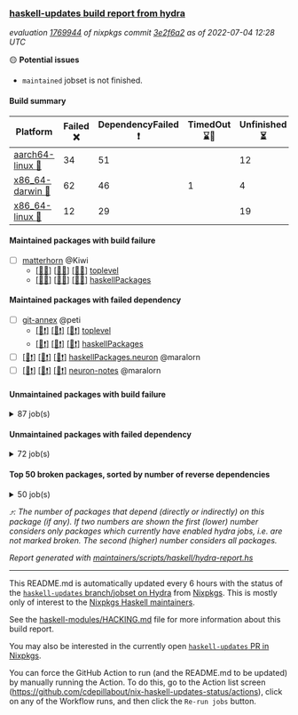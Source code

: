 ### [haskell-updates build report from hydra](https://hydra.nixos.org/jobset/nixpkgs/haskell-updates)
*evaluation [1769944](https://hydra.nixos.org/eval/1769944) of nixpkgs commit [3e2f6a2](https://github.com/NixOS/nixpkgs/commits/3e2f6a2e9c738012caabc77a7e8d060cfae0e67f) as of 2022-07-04 12:28 UTC*

:yellow_circle: **Potential issues**
  * `maintained` jobset is not finished.

#### Build summary

 | Platform | Failed :x: | DependencyFailed :heavy_exclamation_mark: | TimedOut :hourglass::no_entry_sign: | Unfinished :hourglass_flowing_sand: | Success :heavy_check_mark: | 
 | --- | --- | --- | --- | --- | --- | 
 | [aarch64-linux :iphone:](https://hydra.nixos.org/eval/1769944?filter=.aarch64-linux) | 34 | 51 |  | 12 | 6267 | 
 | [x86_64-darwin :apple:](https://hydra.nixos.org/eval/1769944?filter=.x86_64-darwin) | 62 | 46 | 1 | 4 | 6194 | 
 | [x86_64-linux :penguin:](https://hydra.nixos.org/eval/1769944?filter=.x86_64-linux) | 12 | 29 |  | 19 | 6340 | 
#### Maintained packages with build failure
- [ ] [matterhorn](https://hydra.nixos.org/eval/1769944?filter=matterhorn) @Kiwi
  - [[:iphone::x:]](https://hydra.nixos.org/build/182123738) [[:apple::x:]](https://hydra.nixos.org/build/182109375) [[:penguin::x:]](https://hydra.nixos.org/build/182124209) [toplevel](https://hydra.nixos.org/eval/1769944?filter=matterhorn)
  - [[:iphone::x:]](https://hydra.nixos.org/build/182118575) [[:apple::x:]](https://hydra.nixos.org/build/182124308) [[:penguin::x:]](https://hydra.nixos.org/build/182125763) [haskellPackages](https://hydra.nixos.org/eval/1769944?filter=haskellPackages.matterhorn)
#### Maintained packages with failed dependency
- [ ] [git-annex](https://hydra.nixos.org/eval/1769944?filter=git-annex) @peti
  - [[:iphone::heavy_exclamation_mark:]](https://hydra.nixos.org/build/182110453) [[:apple::heavy_exclamation_mark:]](https://hydra.nixos.org/build/182125707) [[:penguin::heavy_exclamation_mark:]](https://hydra.nixos.org/build/182123342) [toplevel](https://hydra.nixos.org/eval/1769944?filter=git-annex)
  - [[:iphone::heavy_exclamation_mark:]](https://hydra.nixos.org/build/182115004) [[:apple::heavy_exclamation_mark:]](https://hydra.nixos.org/build/182112585) [[:penguin::heavy_exclamation_mark:]](https://hydra.nixos.org/build/182121533) [haskellPackages](https://hydra.nixos.org/eval/1769944?filter=haskellPackages.git-annex)
- [ ] [[:iphone::heavy_exclamation_mark:]](https://hydra.nixos.org/build/182563278) [[:apple::heavy_exclamation_mark:]](https://hydra.nixos.org/build/182563305) [[:penguin::heavy_exclamation_mark:]](https://hydra.nixos.org/build/182563277) [haskellPackages.neuron](https://hydra.nixos.org/eval/1769944?filter=haskellPackages.neuron) @maralorn
- [ ] [[:iphone::heavy_exclamation_mark:]](https://hydra.nixos.org/build/182563267) [[:apple::heavy_exclamation_mark:]](https://hydra.nixos.org/build/182563169) [[:penguin::heavy_exclamation_mark:]](https://hydra.nixos.org/build/182563191) [neuron-notes](https://hydra.nixos.org/eval/1769944?filter=neuron-notes) @maralorn
#### Unmaintained packages with build failure
<details><summary>87 job(s) </summary>

- [ ] [[:iphone::x:]](https://hydra.nixos.org/build/182563219) [[:apple::x:]](https://hydra.nixos.org/build/182563241) [[:penguin::x:]](https://hydra.nixos.org/build/182563239) [haskellPackages.autodocodec-yaml](https://hydra.nixos.org/eval/1769944?filter=haskellPackages.autodocodec-yaml)  :arrow_heading_up: 16 | 26
- [ ] [[:iphone::heavy_check_mark:]](https://hydra.nixos.org/build/182108402) [[:apple::x:]](https://hydra.nixos.org/build/182117795) [[:penguin::heavy_check_mark:]](https://hydra.nixos.org/build/182122417) [haskellPackages.di-core](https://hydra.nixos.org/eval/1769944?filter=haskellPackages.di-core)  :arrow_heading_up: 8 | 11
- [ ] [[:iphone::x:]](https://hydra.nixos.org/build/182115093) [[:apple::heavy_check_mark:]](https://hydra.nixos.org/build/182111283) [[:penguin::heavy_check_mark:]](https://hydra.nixos.org/build/182114632) [haskellPackages.OrderedBits](https://hydra.nixos.org/eval/1769944?filter=haskellPackages.OrderedBits)  :arrow_heading_up: 5 | 36
- [ ] [[:iphone::heavy_check_mark:]](https://hydra.nixos.org/build/182115522) [[:apple::x:]](https://hydra.nixos.org/build/182111486) [[:penguin::heavy_check_mark:]](https://hydra.nixos.org/build/182124977) [haskellPackages.zip](https://hydra.nixos.org/eval/1769944?filter=haskellPackages.zip)  :arrow_heading_up: 5 | 11
- [ ] [[:iphone::x:]](https://hydra.nixos.org/build/182563161) [[:apple::x:]](https://hydra.nixos.org/build/182563260) [[:penguin::x:]](https://hydra.nixos.org/build/182563223) [haskellPackages.reflex-dom-core](https://hydra.nixos.org/eval/1769944?filter=haskellPackages.reflex-dom-core)  :arrow_heading_up: 4 | 20
- [ ] [[:iphone::x:]](https://hydra.nixos.org/build/182120372) [[:apple::heavy_check_mark:]](https://hydra.nixos.org/build/182126899) [[:penguin::heavy_check_mark:]](https://hydra.nixos.org/build/182127296) [haskellPackages.hw-json-simd](https://hydra.nixos.org/eval/1769944?filter=haskellPackages.hw-json-simd)  :arrow_heading_up: 2 | 8
- [ ] [[:iphone::x:]](https://hydra.nixos.org/build/182126335) [[:apple::heavy_check_mark:]](https://hydra.nixos.org/build/182112266) [[:penguin::heavy_check_mark:]](https://hydra.nixos.org/build/182126383) [haskellPackages.hw-simd](https://hydra.nixos.org/eval/1769944?filter=haskellPackages.hw-simd)  :arrow_heading_up: 2 | 8
- [ ] [[:iphone::x:]](https://hydra.nixos.org/build/182125756) [[:apple::heavy_check_mark:]](https://hydra.nixos.org/build/182120585) [[:penguin::heavy_check_mark:]](https://hydra.nixos.org/build/182126180) [haskellPackages.quic](https://hydra.nixos.org/eval/1769944?filter=haskellPackages.quic)  :arrow_heading_up: 2 | 2
- [ ] [[:iphone::x:]](https://hydra.nixos.org/build/182115496) [[:apple::heavy_check_mark:]](https://hydra.nixos.org/build/182121992) [[:penguin::heavy_check_mark:]](https://hydra.nixos.org/build/182114990) [haskellPackages.freetype2](https://hydra.nixos.org/eval/1769944?filter=haskellPackages.freetype2)  :arrow_heading_up: 1 | 8
- [ ] [[:iphone::x:]](https://hydra.nixos.org/build/182118284) [[:apple::heavy_check_mark:]](https://hydra.nixos.org/build/182116679) [[:penguin::heavy_check_mark:]](https://hydra.nixos.org/build/182127365) [haskellPackages.flatparse](https://hydra.nixos.org/eval/1769944?filter=haskellPackages.flatparse)  :arrow_heading_up: 1 | 5
- [ ] [[:iphone::x:]](https://hydra.nixos.org/build/182115861) [[:apple::heavy_check_mark:]](https://hydra.nixos.org/build/182120411) [[:penguin::heavy_check_mark:]](https://hydra.nixos.org/build/182116375) [haskellPackages.long-double](https://hydra.nixos.org/eval/1769944?filter=haskellPackages.long-double)  :arrow_heading_up: 1 | 2
- [ ] [[:iphone::x:]](https://hydra.nixos.org/build/182123528) [[:apple::x:]](https://hydra.nixos.org/build/182118900) [[:penguin::heavy_check_mark:]](https://hydra.nixos.org/build/182121829) [haskellPackages.easytensor](https://hydra.nixos.org/eval/1769944?filter=haskellPackages.easytensor)  :arrow_heading_up: 1 | 1
- [ ] [futhark](https://hydra.nixos.org/eval/1769944?filter=futhark)  :arrow_heading_up: 1 | 1
  - [[:iphone::x:]](https://hydra.nixos.org/build/182563229) [[:apple::x:]](https://hydra.nixos.org/build/182563303) [[:penguin::x:]](https://hydra.nixos.org/build/182563269) [toplevel](https://hydra.nixos.org/eval/1769944?filter=futhark)
  - [[:iphone::x:]](https://hydra.nixos.org/build/182563299) [[:apple::x:]](https://hydra.nixos.org/build/182563187) [[:penguin::x:]](https://hydra.nixos.org/build/182563213) [haskellPackages](https://hydra.nixos.org/eval/1769944?filter=haskellPackages.futhark)
- [ ] [[:iphone::x:]](https://hydra.nixos.org/build/182117154) [[:apple::heavy_check_mark:]](https://hydra.nixos.org/build/182119838) [[:penguin::heavy_check_mark:]](https://hydra.nixos.org/build/182125575) [haskellPackages.nlopt-haskell](https://hydra.nixos.org/eval/1769944?filter=haskellPackages.nlopt-haskell)  :arrow_heading_up: 1 | 1
- [ ] [[:iphone::x:]](https://hydra.nixos.org/build/182111126) [[:apple::x:]](https://hydra.nixos.org/build/182115507) [[:penguin::x:]](https://hydra.nixos.org/build/182119784) [haskellPackages.rustls](https://hydra.nixos.org/eval/1769944?filter=haskellPackages.rustls)  :arrow_heading_up: 1 | 1
- [ ] [[:iphone::x:]](https://hydra.nixos.org/build/182115981) [[:apple::heavy_check_mark:]](https://hydra.nixos.org/build/182118020) [[:penguin::heavy_check_mark:]](https://hydra.nixos.org/build/182115303) [haskellPackages.swisstable](https://hydra.nixos.org/eval/1769944?filter=haskellPackages.swisstable)  :arrow_heading_up: 1 | 1
- [ ] [[:iphone::x:]](https://hydra.nixos.org/build/182112793) [[:apple::heavy_check_mark:]](https://hydra.nixos.org/build/182116558) [[:penguin::heavy_check_mark:]](https://hydra.nixos.org/build/182114093) [haskellPackages.unicode-properties](https://hydra.nixos.org/eval/1769944?filter=haskellPackages.unicode-properties)  :arrow_heading_up: 1 | 1
- [ ] [[:iphone::x:]](https://hydra.nixos.org/build/182563273) [[:apple::x:]](https://hydra.nixos.org/build/182563234) [[:penguin::x:]](https://hydra.nixos.org/build/182563190) [haskell.packages.ghc8107.purescript](https://hydra.nixos.org/eval/1769944?filter=haskell.packages.ghc8107.purescript)  :arrow_heading_up: 0 | 8
- [ ] [[:iphone::heavy_check_mark:]](https://hydra.nixos.org/build/182109581) [[:apple::x:]](https://hydra.nixos.org/build/182120350) [[:penguin::heavy_check_mark:]](https://hydra.nixos.org/build/182115535) [haskellPackages.PyF](https://hydra.nixos.org/eval/1769944?filter=haskellPackages.PyF)  :arrow_heading_up: 0 | 4
- [ ] [[:iphone::heavy_check_mark:]](https://hydra.nixos.org/build/182119892) [[:apple::x:]](https://hydra.nixos.org/build/182120799) [[:penguin::heavy_check_mark:]](https://hydra.nixos.org/build/182118033) [haskellPackages.hmidi](https://hydra.nixos.org/eval/1769944?filter=haskellPackages.hmidi)  :arrow_heading_up: 0 | 4
- [ ] [[:iphone::heavy_check_mark:]](https://hydra.nixos.org/build/182109975) [[:apple::x:]](https://hydra.nixos.org/build/182125360) [[:penguin::heavy_check_mark:]](https://hydra.nixos.org/build/182127441) [haskellPackages.posix-socket](https://hydra.nixos.org/eval/1769944?filter=haskellPackages.posix-socket)  :arrow_heading_up: 0 | 2
- [ ] [[:iphone::x:]](https://hydra.nixos.org/build/182109603) [[:apple::x:]](https://hydra.nixos.org/build/182127136) [[:penguin::x:]](https://hydra.nixos.org/build/182109653) [haskellPackages.discord-haskell](https://hydra.nixos.org/eval/1769944?filter=haskellPackages.discord-haskell)  :arrow_heading_up: 0 | 1
- [ ] [[:iphone::heavy_check_mark:]](https://hydra.nixos.org/build/182126614) [[:apple::x:]](https://hydra.nixos.org/build/182120176) [[:penguin::heavy_check_mark:]](https://hydra.nixos.org/build/182110728) [haskellPackages.gi-gdkx11](https://hydra.nixos.org/eval/1769944?filter=haskellPackages.gi-gdkx11)  :arrow_heading_up: 0 | 1
- [ ] [[:iphone::heavy_check_mark:]](https://hydra.nixos.org/build/182123656) [[:apple::x:]](https://hydra.nixos.org/build/182111213) [[:penguin::heavy_check_mark:]](https://hydra.nixos.org/build/182122253) [haskellPackages.hamid](https://hydra.nixos.org/eval/1769944?filter=haskellPackages.hamid)  :arrow_heading_up: 0 | 1
- [ ] [[:iphone::heavy_check_mark:]](https://hydra.nixos.org/build/182109853) [[:apple::x:]](https://hydra.nixos.org/build/182114732) [[:penguin::heavy_check_mark:]](https://hydra.nixos.org/build/182123680) [haskellPackages.hmatrix-morpheus](https://hydra.nixos.org/eval/1769944?filter=haskellPackages.hmatrix-morpheus)  :arrow_heading_up: 0 | 1
- [ ] [[:iphone::heavy_check_mark:]](https://hydra.nixos.org/build/182120542) [[:apple::x:]](https://hydra.nixos.org/build/182111624) [[:penguin::heavy_check_mark:]](https://hydra.nixos.org/build/182125244) [haskellPackages.huckleberry](https://hydra.nixos.org/eval/1769944?filter=haskellPackages.huckleberry)  :arrow_heading_up: 0 | 1
- [ ] [[:iphone::heavy_check_mark:]](https://hydra.nixos.org/build/182124642) [[:apple::x:]](https://hydra.nixos.org/build/182126355) [[:penguin::heavy_check_mark:]](https://hydra.nixos.org/build/182127558) [haskellPackages.openal-ffi](https://hydra.nixos.org/eval/1769944?filter=haskellPackages.openal-ffi)  :arrow_heading_up: 0 | 1
- [ ] [[:iphone::x:]](https://hydra.nixos.org/build/182123726) [[:apple::heavy_check_mark:]](https://hydra.nixos.org/build/182122063) [[:penguin::heavy_check_mark:]](https://hydra.nixos.org/build/182119786) [haskellPackages.picosat](https://hydra.nixos.org/eval/1769944?filter=haskellPackages.picosat)  :arrow_heading_up: 0 | 1
- [ ] [[:iphone::heavy_check_mark:]](https://hydra.nixos.org/build/182125947) [[:apple::x:]](https://hydra.nixos.org/build/182109779) [[:penguin::heavy_check_mark:]](https://hydra.nixos.org/build/182125299) [haskellPackages.select](https://hydra.nixos.org/eval/1769944?filter=haskellPackages.select)  :arrow_heading_up: 0 | 1
- [ ] [[:iphone::heavy_check_mark:]](https://hydra.nixos.org/build/182123205) [[:apple::x:]](https://hydra.nixos.org/build/182112989) [[:penguin::heavy_check_mark:]](https://hydra.nixos.org/build/182114506) [haskellPackages.sysinfo](https://hydra.nixos.org/eval/1769944?filter=haskellPackages.sysinfo)  :arrow_heading_up: 0 | 1
- [ ] [[:iphone::x:]](https://hydra.nixos.org/build/182124631) [[:apple::heavy_check_mark:]](https://hydra.nixos.org/build/182113768) [[:penguin::heavy_check_mark:]](https://hydra.nixos.org/build/182123376) [haskellPackages.yu-auth](https://hydra.nixos.org/eval/1769944?filter=haskellPackages.yu-auth)  :arrow_heading_up: 0 | 1
- [ ] [[:iphone::heavy_check_mark:]](https://hydra.nixos.org/build/182121095) [[:apple::x:]](https://hydra.nixos.org/build/182111871) [[:penguin::heavy_check_mark:]](https://hydra.nixos.org/build/182113534) [haskellPackages.FractalArt](https://hydra.nixos.org/eval/1769944?filter=haskellPackages.FractalArt) 
- [ ] [[:iphone::x:]](https://hydra.nixos.org/build/182118167) [[:apple::heavy_check_mark:]](https://hydra.nixos.org/build/182109254) [[:penguin::heavy_check_mark:]](https://hydra.nixos.org/build/182124253) [haskellPackages.HsASA](https://hydra.nixos.org/eval/1769944?filter=haskellPackages.HsASA) 
- [ ] [[:iphone::x:]](https://hydra.nixos.org/build/182109836) [[:apple::heavy_check_mark:]](https://hydra.nixos.org/build/182114545) [[:penguin::heavy_check_mark:]](https://hydra.nixos.org/build/182124969) [haskellPackages.capataz](https://hydra.nixos.org/eval/1769944?filter=haskellPackages.capataz) 
- [ ] [[:iphone::heavy_check_mark:]](https://hydra.nixos.org/build/182116191) [[:apple::x:]](https://hydra.nixos.org/build/182114745) [[:penguin::heavy_check_mark:]](https://hydra.nixos.org/build/182127613) [haskellPackages.chiphunk](https://hydra.nixos.org/eval/1769944?filter=haskellPackages.chiphunk) 
- [ ] [[:iphone::x:]](https://hydra.nixos.org/build/182119993) [[:apple::heavy_check_mark:]](https://hydra.nixos.org/build/182126796) [[:penguin::heavy_check_mark:]](https://hydra.nixos.org/build/182111673) [haskellPackages.comfort-fftw](https://hydra.nixos.org/eval/1769944?filter=haskellPackages.comfort-fftw) 
- [ ] [[:iphone::heavy_check_mark:]](https://hydra.nixos.org/build/182110446) [[:apple::x:]](https://hydra.nixos.org/build/182111514) [[:penguin::heavy_check_mark:]](https://hydra.nixos.org/build/182124466) [haskellPackages.diskhash](https://hydra.nixos.org/eval/1769944?filter=haskellPackages.diskhash) 
- [ ] [[:iphone::heavy_check_mark:]](https://hydra.nixos.org/build/182115274) [[:apple::heavy_check_mark:]](https://hydra.nixos.org/build/182117414) [[:penguin::x:]](https://hydra.nixos.org/build/182127404) [haskellPackages.env-extra](https://hydra.nixos.org/eval/1769944?filter=haskellPackages.env-extra) 
- [ ] [[:iphone::heavy_check_mark:]](https://hydra.nixos.org/build/182124574) [[:apple::x:]](https://hydra.nixos.org/build/182112099) [[:penguin::heavy_check_mark:]](https://hydra.nixos.org/build/182127140) [haskellPackages.epub-tools](https://hydra.nixos.org/eval/1769944?filter=haskellPackages.epub-tools) 
- [ ] [[:iphone::x:]](https://hydra.nixos.org/build/182122989) [[:apple::x:]](https://hydra.nixos.org/build/182124907) [[:penguin::x:]](https://hydra.nixos.org/build/182115331) [haskellPackages.fast-tags](https://hydra.nixos.org/eval/1769944?filter=haskellPackages.fast-tags) 
- [ ] [[:iphone::heavy_check_mark:]](https://hydra.nixos.org/build/182122501) [[:apple::x:]](https://hydra.nixos.org/build/182109198) [[:penguin::heavy_check_mark:]](https://hydra.nixos.org/build/182124168) [haskellPackages.fudgets](https://hydra.nixos.org/eval/1769944?filter=haskellPackages.fudgets) 
- [ ] [[:iphone::heavy_check_mark:]](https://hydra.nixos.org/build/182109702) [[:apple::heavy_check_mark:]](https://hydra.nixos.org/build/182110626) [[:penguin::x:]](https://hydra.nixos.org/build/182108665) [haskellPackages.geodetics](https://hydra.nixos.org/eval/1769944?filter=haskellPackages.geodetics) 
- [ ] [[:iphone::heavy_check_mark:]](https://hydra.nixos.org/build/182111788) [[:apple::x:]](https://hydra.nixos.org/build/182109638) [[:penguin::heavy_check_mark:]](https://hydra.nixos.org/build/182112294) [haskellPackages.gerrit](https://hydra.nixos.org/eval/1769944?filter=haskellPackages.gerrit) 
- [ ] [[:iphone::heavy_check_mark:]](https://hydra.nixos.org/build/182114689) [[:apple::x:]](https://hydra.nixos.org/build/182116281) [[:penguin::heavy_check_mark:]](https://hydra.nixos.org/build/182120256) [haskellPackages.ghc-gc-hook](https://hydra.nixos.org/eval/1769944?filter=haskellPackages.ghc-gc-hook) 
- [ ] [[:apple::x:]](https://hydra.nixos.org/build/182113355) [haskellPackages.gi-gtkosxapplication](https://hydra.nixos.org/eval/1769944?filter=haskellPackages.gi-gtkosxapplication) 
- [ ] [[:iphone::x:]](https://hydra.nixos.org/build/182114823) [[:penguin::heavy_check_mark:]](https://hydra.nixos.org/build/182115939) [haskellPackages.gnome-keyring](https://hydra.nixos.org/eval/1769944?filter=haskellPackages.gnome-keyring) 
- [ ] [[:apple::x:]](https://hydra.nixos.org/build/182123763) [haskellPackages.gtk-mac-integration](https://hydra.nixos.org/eval/1769944?filter=haskellPackages.gtk-mac-integration) 
- [ ] [[:iphone::heavy_check_mark:]](https://hydra.nixos.org/build/182113567) [[:apple::x:]](https://hydra.nixos.org/build/182121237) [[:penguin::heavy_check_mark:]](https://hydra.nixos.org/build/182112981) [haskellPackages.gtk-traymanager](https://hydra.nixos.org/eval/1769944?filter=haskellPackages.gtk-traymanager) 
- [ ] [[:apple::x:]](https://hydra.nixos.org/build/182115112) [haskellPackages.gtk3-mac-integration](https://hydra.nixos.org/eval/1769944?filter=haskellPackages.gtk3-mac-integration) 
- [ ] [[:iphone::heavy_check_mark:]](https://hydra.nixos.org/build/182125975) [[:apple::x:]](https://hydra.nixos.org/build/182116826) [[:penguin::heavy_check_mark:]](https://hydra.nixos.org/build/182121766) [haskellPackages.hid](https://hydra.nixos.org/eval/1769944?filter=haskellPackages.hid) 
- [ ] [[:iphone::heavy_check_mark:]](https://hydra.nixos.org/build/182109467) [[:apple::x:]](https://hydra.nixos.org/build/182120428) [[:penguin::heavy_check_mark:]](https://hydra.nixos.org/build/182110722) [haskellPackages.higher-leveldb](https://hydra.nixos.org/eval/1769944?filter=haskellPackages.higher-leveldb) 
- [ ] [[:iphone::heavy_check_mark:]](https://hydra.nixos.org/build/182126961) [[:apple::x:]](https://hydra.nixos.org/build/182119497) [[:penguin::heavy_check_mark:]](https://hydra.nixos.org/build/182111476) [haskellPackages.highlight](https://hydra.nixos.org/eval/1769944?filter=haskellPackages.highlight) 
- [ ] [[:iphone::heavy_check_mark:]](https://hydra.nixos.org/build/182121488) [[:apple::x:]](https://hydra.nixos.org/build/182121745) [[:penguin::heavy_check_mark:]](https://hydra.nixos.org/build/182124460) [haskellPackages.hinotify-conduit](https://hydra.nixos.org/eval/1769944?filter=haskellPackages.hinotify-conduit) 
- [ ] [[:iphone::x:]](https://hydra.nixos.org/build/182112011) [[:apple::heavy_check_mark:]](https://hydra.nixos.org/build/182109307) [[:penguin::heavy_check_mark:]](https://hydra.nixos.org/build/182110169) [haskellPackages.hora](https://hydra.nixos.org/eval/1769944?filter=haskellPackages.hora) 
- [ ] [[:iphone::x:]](https://hydra.nixos.org/build/182117525) [[:apple::heavy_check_mark:]](https://hydra.nixos.org/build/182118357) [[:penguin::heavy_check_mark:]](https://hydra.nixos.org/build/182114222) [haskellPackages.hssh](https://hydra.nixos.org/eval/1769944?filter=haskellPackages.hssh) 
- [ ] [[:iphone::heavy_check_mark:]](https://hydra.nixos.org/build/182127277) [[:apple::x:]](https://hydra.nixos.org/build/182120221) [[:penguin::heavy_check_mark:]](https://hydra.nixos.org/build/182109120) [haskellPackages.hsshellscript](https://hydra.nixos.org/eval/1769944?filter=haskellPackages.hsshellscript) 
- [ ] [[:iphone::heavy_check_mark:]](https://hydra.nixos.org/build/182109959) [[:apple::x:]](https://hydra.nixos.org/build/182110692) [[:penguin::heavy_check_mark:]](https://hydra.nixos.org/build/182114178) [haskellPackages.hssourceinfo](https://hydra.nixos.org/eval/1769944?filter=haskellPackages.hssourceinfo) 
- [ ] [[:iphone::heavy_check_mark:]](https://hydra.nixos.org/build/182563237) [[:apple::x:]](https://hydra.nixos.org/build/182563242) [[:penguin::heavy_check_mark:]](https://hydra.nixos.org/build/182563162) [haskellPackages.interprocess](https://hydra.nixos.org/eval/1769944?filter=haskellPackages.interprocess) 
- [ ] [[:iphone::heavy_check_mark:]](https://hydra.nixos.org/build/182109297) [[:apple::x:]](https://hydra.nixos.org/build/182120997) [[:penguin::heavy_check_mark:]](https://hydra.nixos.org/build/182112653) [haskellPackages.ipcvar](https://hydra.nixos.org/eval/1769944?filter=haskellPackages.ipcvar) 
- [ ] [[:iphone::x:]](https://hydra.nixos.org/build/182127351) [[:apple::heavy_check_mark:]](https://hydra.nixos.org/build/182126494) [[:penguin::heavy_check_mark:]](https://hydra.nixos.org/build/182114797) [haskellPackages.jammittools](https://hydra.nixos.org/eval/1769944?filter=haskellPackages.jammittools) 
- [ ] [[:iphone::x:]](https://hydra.nixos.org/build/182563284) [[:apple::x:]](https://hydra.nixos.org/build/182563185) [[:penguin::x:]](https://hydra.nixos.org/build/182563279) [haskellPackages.ki-unlifted](https://hydra.nixos.org/eval/1769944?filter=haskellPackages.ki-unlifted) 
- [ ] [[:apple::x:]](https://hydra.nixos.org/build/182119343) [haskellPackages.kqueue](https://hydra.nixos.org/eval/1769944?filter=haskellPackages.kqueue) 
- [ ] [[:iphone::heavy_check_mark:]](https://hydra.nixos.org/build/182110198) [[:apple::x:]](https://hydra.nixos.org/build/182119833) [[:penguin::heavy_check_mark:]](https://hydra.nixos.org/build/182114981) [haskellPackages.linux-framebuffer](https://hydra.nixos.org/eval/1769944?filter=haskellPackages.linux-framebuffer) 
- [ ] [[:iphone::heavy_check_mark:]](https://hydra.nixos.org/build/182116287) [[:apple::x:]](https://hydra.nixos.org/build/182116977) [[:penguin::heavy_check_mark:]](https://hydra.nixos.org/build/182115475) [haskellPackages.mediawiki2latex](https://hydra.nixos.org/eval/1769944?filter=haskellPackages.mediawiki2latex) 
- [ ] [[:iphone::heavy_check_mark:]](https://hydra.nixos.org/build/182109409) [[:apple::x:]](https://hydra.nixos.org/build/182123722) [[:penguin::heavy_check_mark:]](https://hydra.nixos.org/build/182123119) [haskellPackages.memfd](https://hydra.nixos.org/eval/1769944?filter=haskellPackages.memfd) 
- [ ] [[:iphone::heavy_check_mark:]](https://hydra.nixos.org/build/182110789) [[:apple::x:]](https://hydra.nixos.org/build/182117064) [[:penguin::heavy_check_mark:]](https://hydra.nixos.org/build/182112456) [haskellPackages.mercury-api](https://hydra.nixos.org/eval/1769944?filter=haskellPackages.mercury-api) 
- [ ] [[:iphone::x:]](https://hydra.nixos.org/build/182563186) [[:apple::x:]](https://hydra.nixos.org/build/182563199) [[:penguin::x:]](https://hydra.nixos.org/build/182563183) [haskellPackages.monoid-map](https://hydra.nixos.org/eval/1769944?filter=haskellPackages.monoid-map) 
- [ ] [[:iphone::heavy_check_mark:]](https://hydra.nixos.org/build/182119628) [[:apple::x:]](https://hydra.nixos.org/build/182119705) [[:penguin::heavy_check_mark:]](https://hydra.nixos.org/build/182119732) [haskellPackages.nano-cryptr](https://hydra.nixos.org/eval/1769944?filter=haskellPackages.nano-cryptr) 
- [ ] [[:iphone::heavy_check_mark:]](https://hydra.nixos.org/build/182111433) [[:apple::x:]](https://hydra.nixos.org/build/182111571) [[:penguin::heavy_check_mark:]](https://hydra.nixos.org/build/182112505) [haskellPackages.persistent-pagination](https://hydra.nixos.org/eval/1769944?filter=haskellPackages.persistent-pagination) 
- [ ] [[:iphone::heavy_check_mark:]](https://hydra.nixos.org/build/182124273) [[:apple::x:]](https://hydra.nixos.org/build/182124951) [[:penguin::heavy_check_mark:]](https://hydra.nixos.org/build/182111477) [haskellPackages.phatsort](https://hydra.nixos.org/eval/1769944?filter=haskellPackages.phatsort) 
- [ ] [[:iphone::heavy_check_mark:]](https://hydra.nixos.org/build/182125431) [[:apple::x:]](https://hydra.nixos.org/build/182126455) [[:penguin::heavy_check_mark:]](https://hydra.nixos.org/build/182113122) [haskellPackages.ping-wrapper](https://hydra.nixos.org/eval/1769944?filter=haskellPackages.ping-wrapper) 
- [ ] [[:iphone::heavy_check_mark:]](https://hydra.nixos.org/build/182109282) [[:apple::x:]](https://hydra.nixos.org/build/182110396) [[:penguin::heavy_check_mark:]](https://hydra.nixos.org/build/182126584) [haskellPackages.posix-timer](https://hydra.nixos.org/eval/1769944?filter=haskellPackages.posix-timer) 
- [ ] [[:iphone::heavy_check_mark:]](https://hydra.nixos.org/build/182113311) [[:apple::x:]](https://hydra.nixos.org/build/182109733) [[:penguin::heavy_check_mark:]](https://hydra.nixos.org/build/182122646) [haskellPackages.pthread](https://hydra.nixos.org/eval/1769944?filter=haskellPackages.pthread) 
- [ ] [[:iphone::x:]](https://hydra.nixos.org/build/182124142) [[:apple::heavy_check_mark:]](https://hydra.nixos.org/build/182118522) [[:penguin::heavy_check_mark:]](https://hydra.nixos.org/build/182122999) [haskellPackages.risc386](https://hydra.nixos.org/eval/1769944?filter=haskellPackages.risc386) 
- [ ] [[:iphone::heavy_check_mark:]](https://hydra.nixos.org/build/182124667) [[:apple::x:]](https://hydra.nixos.org/build/182112848) [[:penguin::heavy_check_mark:]](https://hydra.nixos.org/build/182109468) [haskellPackages.sfml-audio](https://hydra.nixos.org/eval/1769944?filter=haskellPackages.sfml-audio) 
- [ ] [[:iphone::heavy_check_mark:]](https://hydra.nixos.org/build/182113940) [[:apple::x:]](https://hydra.nixos.org/build/182121257) [[:penguin::heavy_check_mark:]](https://hydra.nixos.org/build/182120680) [haskellPackages.shared-memory](https://hydra.nixos.org/eval/1769944?filter=haskellPackages.shared-memory) 
- [ ] [[:iphone::heavy_check_mark:]](https://hydra.nixos.org/build/182122475) [[:apple::x:]](https://hydra.nixos.org/build/182120208) [[:penguin::heavy_check_mark:]](https://hydra.nixos.org/build/182126769) [haskellPackages.skews](https://hydra.nixos.org/eval/1769944?filter=haskellPackages.skews) 
- [ ] [[:iphone::x:]](https://hydra.nixos.org/build/182122379) [[:apple::x:]](https://hydra.nixos.org/build/182123355) [[:penguin::heavy_check_mark:]](https://hydra.nixos.org/build/182120407) [haskellPackages.slugify](https://hydra.nixos.org/eval/1769944?filter=haskellPackages.slugify) 
- [ ] [[:iphone::heavy_check_mark:]](https://hydra.nixos.org/build/182118227) [[:apple::x:]](https://hydra.nixos.org/build/182112995) [[:penguin::heavy_check_mark:]](https://hydra.nixos.org/build/182117467) [haskellPackages.tailfile-hinotify](https://hydra.nixos.org/eval/1769944?filter=haskellPackages.tailfile-hinotify) 
- [ ] [[:iphone::x:]](https://hydra.nixos.org/build/182115284) [[:apple::heavy_check_mark:]](https://hydra.nixos.org/build/182113756) [[:penguin::heavy_check_mark:]](https://hydra.nixos.org/build/182126814) [haskellPackages.wiringPi](https://hydra.nixos.org/eval/1769944?filter=haskellPackages.wiringPi) 
- [ ] [[:iphone::x:]](https://hydra.nixos.org/build/182125251) [[:apple::heavy_check_mark:]](https://hydra.nixos.org/build/182125627) [[:penguin::heavy_check_mark:]](https://hydra.nixos.org/build/182109274) [haskellPackages.x86-64bit](https://hydra.nixos.org/eval/1769944?filter=haskellPackages.x86-64bit) 
- [ ] [[:iphone::heavy_check_mark:]](https://hydra.nixos.org/build/182109885) [[:apple::x:]](https://hydra.nixos.org/build/182121540) [[:penguin::heavy_check_mark:]](https://hydra.nixos.org/build/182113280) [haskellPackages.xmonad-utils](https://hydra.nixos.org/eval/1769944?filter=haskellPackages.xmonad-utils) 
- [ ] [[:iphone::heavy_check_mark:]](https://hydra.nixos.org/build/182112107) [[:apple::x:]](https://hydra.nixos.org/build/182123142) [[:penguin::heavy_check_mark:]](https://hydra.nixos.org/build/182111719) [haskellPackages.yoga](https://hydra.nixos.org/eval/1769944?filter=haskellPackages.yoga) 
- [ ] [[:iphone::heavy_check_mark:]](https://hydra.nixos.org/build/182113008) [[:apple::x:]](https://hydra.nixos.org/build/182124271) [[:penguin::heavy_check_mark:]](https://hydra.nixos.org/build/182108695) [haskellPackages.zot](https://hydra.nixos.org/eval/1769944?filter=haskellPackages.zot) 
- [ ] [[:iphone::heavy_check_mark:]](https://hydra.nixos.org/build/182112680) [[:apple::x:]](https://hydra.nixos.org/build/182117134) [[:penguin::heavy_check_mark:]](https://hydra.nixos.org/build/182125298) [haskellPackages.zxcvbn-c](https://hydra.nixos.org/eval/1769944?filter=haskellPackages.zxcvbn-c) 
</details>

#### Unmaintained packages with failed dependency
<details><summary>72 job(s) </summary>

- [ ] [[:iphone::heavy_exclamation_mark:]](https://hydra.nixos.org/build/182563179) [[:apple::heavy_exclamation_mark:]](https://hydra.nixos.org/build/182563296) [[:penguin::heavy_exclamation_mark:]](https://hydra.nixos.org/build/182563196) [haskellPackages.sydtest](https://hydra.nixos.org/eval/1769944?filter=haskellPackages.sydtest)  :arrow_heading_up: 14 | 23
- [ ] [[:iphone::heavy_check_mark:]](https://hydra.nixos.org/build/182125772) [[:apple::heavy_exclamation_mark:]](https://hydra.nixos.org/build/182116577) [[:penguin::heavy_check_mark:]](https://hydra.nixos.org/build/182124434) [haskellPackages.di-handle](https://hydra.nixos.org/eval/1769944?filter=haskellPackages.di-handle)  :arrow_heading_up: 6 | 9
- [ ] [[:iphone::heavy_check_mark:]](https://hydra.nixos.org/build/182111692) [[:apple::heavy_exclamation_mark:]](https://hydra.nixos.org/build/182120335) [[:penguin::heavy_check_mark:]](https://hydra.nixos.org/build/182122140) [haskellPackages.di-monad](https://hydra.nixos.org/eval/1769944?filter=haskellPackages.di-monad)  :arrow_heading_up: 6 | 9
- [ ] [[:iphone::heavy_check_mark:]](https://hydra.nixos.org/build/182110275) [[:apple::heavy_exclamation_mark:]](https://hydra.nixos.org/build/182127326) [[:penguin::heavy_check_mark:]](https://hydra.nixos.org/build/182117775) [haskellPackages.di-df1](https://hydra.nixos.org/eval/1769944?filter=haskellPackages.di-df1)  :arrow_heading_up: 5 | 8
- [ ] [[:iphone::heavy_exclamation_mark:]](https://hydra.nixos.org/build/182127223) [[:apple::heavy_check_mark:]](https://hydra.nixos.org/build/182125154) [[:penguin::heavy_check_mark:]](https://hydra.nixos.org/build/182122777) [haskellPackages.PrimitiveArray](https://hydra.nixos.org/eval/1769944?filter=haskellPackages.PrimitiveArray)  :arrow_heading_up: 4 | 35
- [ ] [[:iphone::heavy_check_mark:]](https://hydra.nixos.org/build/182115834) [[:apple::heavy_exclamation_mark:]](https://hydra.nixos.org/build/182110818) [[:penguin::heavy_check_mark:]](https://hydra.nixos.org/build/182122499) [haskellPackages.xlsx](https://hydra.nixos.org/eval/1769944?filter=haskellPackages.xlsx)  :arrow_heading_up: 4 | 6
- [ ] [[:iphone::heavy_exclamation_mark:]](https://hydra.nixos.org/build/182563203) [[:apple::heavy_exclamation_mark:]](https://hydra.nixos.org/build/182563177) [[:penguin::heavy_exclamation_mark:]](https://hydra.nixos.org/build/182563224) [haskellPackages.genvalidity-sydtest](https://hydra.nixos.org/eval/1769944?filter=haskellPackages.genvalidity-sydtest)  :arrow_heading_up: 4 | 4
- [ ] [[:iphone::heavy_exclamation_mark:]](https://hydra.nixos.org/build/182110116) [[:apple::heavy_check_mark:]](https://hydra.nixos.org/build/182112471) [[:penguin::heavy_check_mark:]](https://hydra.nixos.org/build/182121599) [haskellPackages.BiobaseTypes](https://hydra.nixos.org/eval/1769944?filter=haskellPackages.BiobaseTypes)  :arrow_heading_up: 3 | 21
- [ ] [[:iphone::heavy_check_mark:]](https://hydra.nixos.org/build/182108538) [[:apple::heavy_exclamation_mark:]](https://hydra.nixos.org/build/182126321) [[:penguin::heavy_check_mark:]](https://hydra.nixos.org/build/182108658) [haskellPackages.cointracking-imports](https://hydra.nixos.org/eval/1769944?filter=haskellPackages.cointracking-imports)  :arrow_heading_up: 2 | 2
- [ ] [[:iphone::heavy_exclamation_mark:]](https://hydra.nixos.org/build/182563193) [[:apple::heavy_exclamation_mark:]](https://hydra.nixos.org/build/182563281) [[:penguin::heavy_exclamation_mark:]](https://hydra.nixos.org/build/182563201) [haskellPackages.safe-coloured-text-layout](https://hydra.nixos.org/eval/1769944?filter=haskellPackages.safe-coloured-text-layout)  :arrow_heading_up: 2 | 2
- [ ] [[:iphone::heavy_exclamation_mark:]](https://hydra.nixos.org/build/182121068) [[:apple::heavy_check_mark:]](https://hydra.nixos.org/build/182122101) [[:penguin::heavy_check_mark:]](https://hydra.nixos.org/build/182116510) [haskellPackages.BiobaseENA](https://hydra.nixos.org/eval/1769944?filter=haskellPackages.BiobaseENA)  :arrow_heading_up: 1 | 18
- [ ] [[:iphone::heavy_exclamation_mark:]](https://hydra.nixos.org/build/182563188) [[:apple::heavy_exclamation_mark:]](https://hydra.nixos.org/build/182563258) [[:penguin::heavy_exclamation_mark:]](https://hydra.nixos.org/build/182563212) [haskellPackages.sydtest-wai](https://hydra.nixos.org/eval/1769944?filter=haskellPackages.sydtest-wai)  :arrow_heading_up: 1 | 5
- [ ] [[:iphone::heavy_check_mark:]](https://hydra.nixos.org/build/182122193) [[:apple::heavy_exclamation_mark:]](https://hydra.nixos.org/build/182124018) [[:penguin::heavy_check_mark:]](https://hydra.nixos.org/build/182127161) [haskellPackages.di-polysemy](https://hydra.nixos.org/eval/1769944?filter=haskellPackages.di-polysemy)  :arrow_heading_up: 1 | 4
- [ ] [hoogle](https://hydra.nixos.org/eval/1769944?filter=hoogle)  :arrow_heading_up: 1 | 3
  - [[:iphone::heavy_exclamation_mark:]](https://hydra.nixos.org/build/182122554) [[:apple::heavy_check_mark:]](https://hydra.nixos.org/build/182114054) [[:penguin::heavy_check_mark:]](https://hydra.nixos.org/build/182120251) [haskell.packages.ghc8107](https://hydra.nixos.org/eval/1769944?filter=haskell.packages.ghc8107.hoogle)
  - [[:iphone::heavy_check_mark:]](https://hydra.nixos.org/build/182080488) [[:apple::heavy_check_mark:]](https://hydra.nixos.org/build/182062734) [[:penguin::heavy_check_mark:]](https://hydra.nixos.org/build/182070729) [haskell.packages.ghc884](https://hydra.nixos.org/eval/1769944?filter=haskell.packages.ghc884.hoogle)
  - [[:iphone::heavy_check_mark:]](https://hydra.nixos.org/build/182122980) [[:apple::heavy_check_mark:]](https://hydra.nixos.org/build/182114690) [[:penguin::heavy_check_mark:]](https://hydra.nixos.org/build/182110364) [haskell.packages.ghc902](https://hydra.nixos.org/eval/1769944?filter=haskell.packages.ghc902.hoogle)
  - [[:iphone::heavy_exclamation_mark:]](https://hydra.nixos.org/build/182111557) [[:apple::heavy_check_mark:]](https://hydra.nixos.org/build/182109315) [[:penguin::heavy_check_mark:]](https://hydra.nixos.org/build/182119473) [haskell.packages.ghc923](https://hydra.nixos.org/eval/1769944?filter=haskell.packages.ghc923.hoogle)
  - [[:iphone::heavy_check_mark:]](https://hydra.nixos.org/build/182115102) [[:apple::heavy_check_mark:]](https://hydra.nixos.org/build/182126982) [[:penguin::heavy_check_mark:]](https://hydra.nixos.org/build/182127543) [haskellPackages](https://hydra.nixos.org/eval/1769944?filter=haskellPackages.hoogle)
- [ ] [[:iphone::heavy_exclamation_mark:]](https://hydra.nixos.org/build/182563244) [[:apple::heavy_exclamation_mark:]](https://hydra.nixos.org/build/182563307) [[:penguin::heavy_exclamation_mark:]](https://hydra.nixos.org/build/182563174) [haskellPackages.sydtest-persistent](https://hydra.nixos.org/eval/1769944?filter=haskellPackages.sydtest-persistent)  :arrow_heading_up: 1 | 2
- [ ] [[:iphone::heavy_exclamation_mark:]](https://hydra.nixos.org/build/182112315) [[:apple::heavy_check_mark:]](https://hydra.nixos.org/build/182123849) [[:penguin::heavy_check_mark:]](https://hydra.nixos.org/build/182115126) [haskellPackages.http3](https://hydra.nixos.org/eval/1769944?filter=haskellPackages.http3)  :arrow_heading_up: 1 | 1
- [ ] [[:iphone::heavy_check_mark:]](https://hydra.nixos.org/build/182124284) [[:apple::heavy_exclamation_mark:]](https://hydra.nixos.org/build/182115027) [[:penguin::heavy_check_mark:]](https://hydra.nixos.org/build/182108878) [haskellPackages.moto](https://hydra.nixos.org/eval/1769944?filter=haskellPackages.moto)  :arrow_heading_up: 1 | 1
- [ ] [[:iphone::heavy_exclamation_mark:]](https://hydra.nixos.org/build/182563295) [[:apple::heavy_exclamation_mark:]](https://hydra.nixos.org/build/182563257) [[:penguin::heavy_exclamation_mark:]](https://hydra.nixos.org/build/182563168) [haskellPackages.reflex-dom-pandoc](https://hydra.nixos.org/eval/1769944?filter=haskellPackages.reflex-dom-pandoc)  :arrow_heading_up: 1 | 1
- [ ] [[:iphone::heavy_exclamation_mark:]](https://hydra.nixos.org/build/182563316) [[:apple::heavy_exclamation_mark:]](https://hydra.nixos.org/build/182563294) [[:penguin::heavy_exclamation_mark:]](https://hydra.nixos.org/build/182563297) [haskellPackages.safe-coloured-text-gen](https://hydra.nixos.org/eval/1769944?filter=haskellPackages.safe-coloured-text-gen)  :arrow_heading_up: 1 | 1
- [ ] [[:iphone::heavy_check_mark:]](https://hydra.nixos.org/build/182123746) [[:apple::heavy_exclamation_mark:]](https://hydra.nixos.org/build/182113541) [[:penguin::heavy_check_mark:]](https://hydra.nixos.org/build/182108437) [haskellPackages.wss-client](https://hydra.nixos.org/eval/1769944?filter=haskellPackages.wss-client)  :arrow_heading_up: 1 | 1
- [ ] [[:iphone::heavy_exclamation_mark:]](https://hydra.nixos.org/build/182113697) [[:apple::heavy_check_mark:]](https://hydra.nixos.org/build/182110040) [[:penguin::heavy_check_mark:]](https://hydra.nixos.org/build/182120842) [haskellPackages.BiobaseXNA](https://hydra.nixos.org/eval/1769944?filter=haskellPackages.BiobaseXNA)  :arrow_heading_up: 0 | 17
- [ ] [[:iphone::heavy_exclamation_mark:]](https://hydra.nixos.org/build/182563302) [[:apple::heavy_exclamation_mark:]](https://hydra.nixos.org/build/182563204) [[:penguin::heavy_exclamation_mark:]](https://hydra.nixos.org/build/182563207) [haskellPackages.compactable](https://hydra.nixos.org/eval/1769944?filter=haskellPackages.compactable)  :arrow_heading_up: 0 | 10
- [ ] [[:iphone::heavy_exclamation_mark:]](https://hydra.nixos.org/build/182114031) [[:apple::heavy_check_mark:]](https://hydra.nixos.org/build/182109476) [[:penguin::heavy_check_mark:]](https://hydra.nixos.org/build/182111956) [haskellPackages.hw-json-standard-cursor](https://hydra.nixos.org/eval/1769944?filter=haskellPackages.hw-json-standard-cursor)  :arrow_heading_up: 0 | 6
- [ ] [[:iphone::heavy_exclamation_mark:]](https://hydra.nixos.org/build/182563275) [[:apple::heavy_exclamation_mark:]](https://hydra.nixos.org/build/182563288) [[:penguin::heavy_exclamation_mark:]](https://hydra.nixos.org/build/182563184) [haskellPackages.sydtest-typed-process](https://hydra.nixos.org/eval/1769944?filter=haskellPackages.sydtest-typed-process)  :arrow_heading_up: 0 | 6
- [ ] [[:iphone::heavy_exclamation_mark:]](https://hydra.nixos.org/build/182118388) [[:apple::heavy_check_mark:]](https://hydra.nixos.org/build/182110802) [[:penguin::heavy_check_mark:]](https://hydra.nixos.org/build/182112248) [haskellPackages.hw-json-simple-cursor](https://hydra.nixos.org/eval/1769944?filter=haskellPackages.hw-json-simple-cursor)  :arrow_heading_up: 0 | 4
- [ ] [[:iphone::heavy_exclamation_mark:]](https://hydra.nixos.org/build/182124648) [[:apple::heavy_check_mark:]](https://hydra.nixos.org/build/182122958) [[:penguin::heavy_check_mark:]](https://hydra.nixos.org/build/182108842) [haskellPackages.BiobaseFasta](https://hydra.nixos.org/eval/1769944?filter=haskellPackages.BiobaseFasta)  :arrow_heading_up: 0 | 3
- [ ] [[:iphone::heavy_exclamation_mark:]](https://hydra.nixos.org/build/182111671) [[:apple::heavy_check_mark:]](https://hydra.nixos.org/build/182112196) [[:penguin::heavy_check_mark:]](https://hydra.nixos.org/build/182114379) [haskellPackages.exon](https://hydra.nixos.org/eval/1769944?filter=haskellPackages.exon)  :arrow_heading_up: 0 | 3
- [ ] [[:iphone::heavy_exclamation_mark:]](https://hydra.nixos.org/build/182116568) [[:apple::heavy_check_mark:]](https://hydra.nixos.org/build/182116976) [[:penguin::heavy_check_mark:]](https://hydra.nixos.org/build/182126274) [haskellPackages.hw-dsv](https://hydra.nixos.org/eval/1769944?filter=haskellPackages.hw-dsv)  :arrow_heading_up: 0 | 3
- [ ] [[:iphone::heavy_check_mark:]](https://hydra.nixos.org/build/182123954) [[:apple::heavy_exclamation_mark:]](https://hydra.nixos.org/build/182117141) [[:penguin::heavy_check_mark:]](https://hydra.nixos.org/build/182120730) [haskellPackages.di](https://hydra.nixos.org/eval/1769944?filter=haskellPackages.di)  :arrow_heading_up: 0 | 2
- [ ] [[:iphone::heavy_check_mark:]](https://hydra.nixos.org/build/182118853) [[:apple::heavy_exclamation_mark:]](https://hydra.nixos.org/build/182563216) [[:penguin::heavy_exclamation_mark:]](https://hydra.nixos.org/build/182563226) [haskellPackages.hashes](https://hydra.nixos.org/eval/1769944?filter=haskellPackages.hashes)  :arrow_heading_up: 0 | 1
- [ ] [[:iphone::heavy_exclamation_mark:]](https://hydra.nixos.org/build/182563166) [[:apple::heavy_exclamation_mark:]](https://hydra.nixos.org/build/182563228) [[:penguin::heavy_exclamation_mark:]](https://hydra.nixos.org/build/182563175) [haskellPackages.sydtest-process](https://hydra.nixos.org/eval/1769944?filter=haskellPackages.sydtest-process)  :arrow_heading_up: 0 | 1
- [ ] [[:iphone::heavy_exclamation_mark:]](https://hydra.nixos.org/build/182124560) [[:apple::heavy_check_mark:]](https://hydra.nixos.org/build/182117967) [[:penguin::heavy_check_mark:]](https://hydra.nixos.org/build/182110085) [haskellPackages.align-audio](https://hydra.nixos.org/eval/1769944?filter=haskellPackages.align-audio) 
- [ ] [[:iphone::heavy_check_mark:]](https://hydra.nixos.org/build/182122061) [[:apple::heavy_exclamation_mark:]](https://hydra.nixos.org/build/182118876) [[:penguin::heavy_check_mark:]](https://hydra.nixos.org/build/182116452) [haskellPackages.bnb-staking-csvs](https://hydra.nixos.org/eval/1769944?filter=haskellPackages.bnb-staking-csvs) 
- [ ] [bootGhcjs](https://hydra.nixos.org/eval/1769944?filter=bootGhcjs) 
  - [[:iphone::heavy_exclamation_mark:]](https://hydra.nixos.org/build/182123516) [[:apple::heavy_check_mark:]](https://hydra.nixos.org/build/182113065) [[:penguin::heavy_check_mark:]](https://hydra.nixos.org/build/182123031) [haskell.compiler.ghcjs](https://hydra.nixos.org/eval/1769944?filter=haskell.compiler.ghcjs.bootGhcjs)
  - [[:iphone::heavy_check_mark:]](https://hydra.nixos.org/build/182127096) [[:apple::heavy_check_mark:]](https://hydra.nixos.org/build/182122535) [[:penguin::heavy_check_mark:]](https://hydra.nixos.org/build/182110717) [haskell.compiler.ghcjs810](https://hydra.nixos.org/eval/1769944?filter=haskell.compiler.ghcjs810.bootGhcjs)
- [ ] [[:iphone::heavy_exclamation_mark:]](https://hydra.nixos.org/build/182123777) [[:apple::heavy_exclamation_mark:]](https://hydra.nixos.org/build/182111426) [[:penguin::heavy_check_mark:]](https://hydra.nixos.org/build/182125457) [haskellPackages.easytensor-vulkan](https://hydra.nixos.org/eval/1769944?filter=haskellPackages.easytensor-vulkan) 
- [ ] [[:iphone::heavy_exclamation_mark:]](https://hydra.nixos.org/build/182563220) [[:apple::heavy_exclamation_mark:]](https://hydra.nixos.org/build/182563240) [[:penguin::heavy_exclamation_mark:]](https://hydra.nixos.org/build/182563309) [haskellPackages.feedback](https://hydra.nixos.org/eval/1769944?filter=haskellPackages.feedback) 
- [ ] [[:iphone::heavy_exclamation_mark:]](https://hydra.nixos.org/build/182563209) [[:apple::heavy_exclamation_mark:]](https://hydra.nixos.org/build/182563182) [[:penguin::heavy_exclamation_mark:]](https://hydra.nixos.org/build/182563197) [haskellPackages.genvalidity-sydtest-aeson](https://hydra.nixos.org/eval/1769944?filter=haskellPackages.genvalidity-sydtest-aeson) 
- [ ] [[:iphone::heavy_exclamation_mark:]](https://hydra.nixos.org/build/182563206) [[:apple::heavy_exclamation_mark:]](https://hydra.nixos.org/build/182563210) [[:penguin::heavy_exclamation_mark:]](https://hydra.nixos.org/build/182563315) [haskellPackages.genvalidity-sydtest-hashable](https://hydra.nixos.org/eval/1769944?filter=haskellPackages.genvalidity-sydtest-hashable) 
- [ ] [[:iphone::heavy_exclamation_mark:]](https://hydra.nixos.org/build/182563178) [[:apple::heavy_exclamation_mark:]](https://hydra.nixos.org/build/182563256) [[:penguin::heavy_exclamation_mark:]](https://hydra.nixos.org/build/182563289) [haskellPackages.genvalidity-sydtest-lens](https://hydra.nixos.org/eval/1769944?filter=haskellPackages.genvalidity-sydtest-lens) 
- [ ] [[:iphone::heavy_exclamation_mark:]](https://hydra.nixos.org/build/182563300) [[:apple::heavy_exclamation_mark:]](https://hydra.nixos.org/build/182563291) [[:penguin::heavy_exclamation_mark:]](https://hydra.nixos.org/build/182563181) [haskellPackages.genvalidity-sydtest-persistent](https://hydra.nixos.org/eval/1769944?filter=haskellPackages.genvalidity-sydtest-persistent) 
- [ ] [[:iphone::heavy_exclamation_mark:]](https://hydra.nixos.org/build/182112774) [[:apple::heavy_check_mark:]](https://hydra.nixos.org/build/182121037) [[:penguin::heavy_check_mark:]](https://hydra.nixos.org/build/182117249) [haskellPackages.harfbuzz-pure](https://hydra.nixos.org/eval/1769944?filter=haskellPackages.harfbuzz-pure) 
- [ ] [[:iphone::heavy_exclamation_mark:]](https://hydra.nixos.org/build/182110749) [[:apple::heavy_check_mark:]](https://hydra.nixos.org/build/182116657) [[:penguin::heavy_check_mark:]](https://hydra.nixos.org/build/182109150) [haskellPackages.hmatrix-nlopt](https://hydra.nixos.org/eval/1769944?filter=haskellPackages.hmatrix-nlopt) 
- [ ] [[:iphone::heavy_exclamation_mark:]](https://hydra.nixos.org/build/182117532) [[:apple::heavy_check_mark:]](https://hydra.nixos.org/build/182120375) [[:penguin::heavy_check_mark:]](https://hydra.nixos.org/build/182113406) [haskellPackages.hs-swisstable-hashtables-class](https://hydra.nixos.org/eval/1769944?filter=haskellPackages.hs-swisstable-hashtables-class) 
- [ ] [[:iphone::heavy_exclamation_mark:]](https://hydra.nixos.org/build/182122066) [[:apple::heavy_exclamation_mark:]](https://hydra.nixos.org/build/182109133) [[:penguin::heavy_exclamation_mark:]](https://hydra.nixos.org/build/182108919) [haskellPackages.http-client-rustls](https://hydra.nixos.org/eval/1769944?filter=haskellPackages.http-client-rustls) 
- [ ] [[:iphone::heavy_exclamation_mark:]](https://hydra.nixos.org/build/182108746) [[:apple::heavy_check_mark:]](https://hydra.nixos.org/build/182111660) [[:penguin::heavy_check_mark:]](https://hydra.nixos.org/build/182117906) [haskellPackages.hw-simd-cli](https://hydra.nixos.org/eval/1769944?filter=haskellPackages.hw-simd-cli) 
- [ ] [[:iphone::heavy_exclamation_mark:]](https://hydra.nixos.org/build/182116566) [[:apple::heavy_check_mark:]](https://hydra.nixos.org/build/182123106) [[:penguin::heavy_check_mark:]](https://hydra.nixos.org/build/182122147) [haskellPackages.kmn-programming](https://hydra.nixos.org/eval/1769944?filter=haskellPackages.kmn-programming) 
- [ ] [[:iphone::heavy_check_mark:]](https://hydra.nixos.org/build/182120486) [[:apple::heavy_exclamation_mark:]](https://hydra.nixos.org/build/182119057) [[:penguin::heavy_check_mark:]](https://hydra.nixos.org/build/182112619) [haskellPackages.moto-postgresql](https://hydra.nixos.org/eval/1769944?filter=haskellPackages.moto-postgresql) 
- [ ] [[:iphone::heavy_check_mark:]](https://hydra.nixos.org/build/182121706) [[:apple::heavy_exclamation_mark:]](https://hydra.nixos.org/build/182113294) [[:penguin::heavy_check_mark:]](https://hydra.nixos.org/build/182124324) [haskellPackages.network-messagepack-rpc-websocket](https://hydra.nixos.org/eval/1769944?filter=haskellPackages.network-messagepack-rpc-websocket) 
- [ ] [[:iphone::heavy_check_mark:]](https://hydra.nixos.org/build/182121283) [[:apple::heavy_exclamation_mark:]](https://hydra.nixos.org/build/182118688) [[:penguin::heavy_check_mark:]](https://hydra.nixos.org/build/182123005) [haskellPackages.polysemy-log-di](https://hydra.nixos.org/eval/1769944?filter=haskellPackages.polysemy-log-di) 
- [ ] [[:iphone::heavy_exclamation_mark:]](https://hydra.nixos.org/build/182563160) [[:apple::heavy_exclamation_mark:]](https://hydra.nixos.org/build/182563271) [[:penguin::heavy_exclamation_mark:]](https://hydra.nixos.org/build/182563308) [haskellPackages.reflex-dom-ionic](https://hydra.nixos.org/eval/1769944?filter=haskellPackages.reflex-dom-ionic) 
- [ ] [[:iphone::heavy_exclamation_mark:]](https://hydra.nixos.org/build/182122667) [[:apple::heavy_check_mark:]](https://hydra.nixos.org/build/182112137) [[:penguin::heavy_check_mark:]](https://hydra.nixos.org/build/182126879) [haskellPackages.rounded-hw](https://hydra.nixos.org/eval/1769944?filter=haskellPackages.rounded-hw) 
- [ ] [[:iphone::heavy_exclamation_mark:]](https://hydra.nixos.org/build/182563250) [[:apple::heavy_exclamation_mark:]](https://hydra.nixos.org/build/182563164) [[:penguin::heavy_exclamation_mark:]](https://hydra.nixos.org/build/182563221) [haskellPackages.safe-coloured-text-layout-gen](https://hydra.nixos.org/eval/1769944?filter=haskellPackages.safe-coloured-text-layout-gen) 
- [ ] [[:iphone::heavy_exclamation_mark:]](https://hydra.nixos.org/build/182563293) [[:apple::heavy_exclamation_mark:]](https://hydra.nixos.org/build/182563292) [[:penguin::heavy_exclamation_mark:]](https://hydra.nixos.org/build/182563262) [haskellPackages.shake-futhark](https://hydra.nixos.org/eval/1769944?filter=haskellPackages.shake-futhark) 
- [ ] [[:iphone::heavy_check_mark:]](https://hydra.nixos.org/build/182124415) [[:apple::heavy_exclamation_mark:]](https://hydra.nixos.org/build/182120265) [[:penguin::heavy_check_mark:]](https://hydra.nixos.org/build/182122758) [haskellPackages.solana-staking-csvs](https://hydra.nixos.org/eval/1769944?filter=haskellPackages.solana-staking-csvs) 
- [ ] [[:iphone::heavy_exclamation_mark:]](https://hydra.nixos.org/build/182119619) [[:apple::heavy_check_mark:]](https://hydra.nixos.org/build/182122300) [[:penguin::heavy_check_mark:]](https://hydra.nixos.org/build/182126994) [haskellPackages.sound-collage](https://hydra.nixos.org/eval/1769944?filter=haskellPackages.sound-collage) 
- [ ] [[:iphone::heavy_exclamation_mark:]](https://hydra.nixos.org/build/182563222) [[:apple::heavy_exclamation_mark:]](https://hydra.nixos.org/build/182563264) [[:penguin::heavy_exclamation_mark:]](https://hydra.nixos.org/build/182563205) [haskellPackages.sydtest-aeson](https://hydra.nixos.org/eval/1769944?filter=haskellPackages.sydtest-aeson) 
- [ ] [[:iphone::heavy_exclamation_mark:]](https://hydra.nixos.org/build/182563192) [[:apple::heavy_exclamation_mark:]](https://hydra.nixos.org/build/182563211) [[:penguin::heavy_exclamation_mark:]](https://hydra.nixos.org/build/182563200) [haskellPackages.sydtest-hedgehog](https://hydra.nixos.org/eval/1769944?filter=haskellPackages.sydtest-hedgehog) 
- [ ] [[:iphone::heavy_exclamation_mark:]](https://hydra.nixos.org/build/182563236) [[:apple::heavy_exclamation_mark:]](https://hydra.nixos.org/build/182563251) [[:penguin::heavy_exclamation_mark:]](https://hydra.nixos.org/build/182563225) [haskellPackages.sydtest-hspec](https://hydra.nixos.org/eval/1769944?filter=haskellPackages.sydtest-hspec) 
- [ ] [[:iphone::heavy_exclamation_mark:]](https://hydra.nixos.org/build/182563249) [[:apple::heavy_exclamation_mark:]](https://hydra.nixos.org/build/182563171) [[:penguin::heavy_exclamation_mark:]](https://hydra.nixos.org/build/182563172) [haskellPackages.sydtest-persistent-sqlite](https://hydra.nixos.org/eval/1769944?filter=haskellPackages.sydtest-persistent-sqlite) 
- [ ] [[:iphone::heavy_exclamation_mark:]](https://hydra.nixos.org/build/182563248) [[:apple::heavy_exclamation_mark:]](https://hydra.nixos.org/build/182563272) [[:penguin::heavy_exclamation_mark:]](https://hydra.nixos.org/build/182563189) [haskellPackages.sydtest-servant](https://hydra.nixos.org/eval/1769944?filter=haskellPackages.sydtest-servant) 
- [ ] [[:iphone::heavy_exclamation_mark:]](https://hydra.nixos.org/build/182563252) [[:apple::heavy_exclamation_mark:]](https://hydra.nixos.org/build/182563287) [[:penguin::heavy_exclamation_mark:]](https://hydra.nixos.org/build/182563170) [haskellPackages.token-limiter-concurrent](https://hydra.nixos.org/eval/1769944?filter=haskellPackages.token-limiter-concurrent) 
- [ ] [[:iphone::heavy_exclamation_mark:]](https://hydra.nixos.org/build/182127021) [[:apple::heavy_check_mark:]](https://hydra.nixos.org/build/182125186) [[:penguin::heavy_check_mark:]](https://hydra.nixos.org/build/182116470) [haskellPackages.unicode-names](https://hydra.nixos.org/eval/1769944?filter=haskellPackages.unicode-names) 
- [ ] [[:iphone::heavy_exclamation_mark:]](https://hydra.nixos.org/build/182119556) [[:apple::heavy_check_mark:]](https://hydra.nixos.org/build/182125804) [[:penguin::heavy_check_mark:]](https://hydra.nixos.org/build/182121746) [haskellPackages.warp-quic](https://hydra.nixos.org/eval/1769944?filter=haskellPackages.warp-quic) 
- [ ] [[:iphone::heavy_check_mark:]](https://hydra.nixos.org/build/182113871) [[:apple::heavy_exclamation_mark:]](https://hydra.nixos.org/build/182117714) [[:penguin::heavy_check_mark:]](https://hydra.nixos.org/build/182123570) [haskellPackages.xbattbar](https://hydra.nixos.org/eval/1769944?filter=haskellPackages.xbattbar) 
- [ ] [[:iphone::heavy_check_mark:]](https://hydra.nixos.org/build/182118585) [[:apple::heavy_exclamation_mark:]](https://hydra.nixos.org/build/182122122) [[:penguin::heavy_check_mark:]](https://hydra.nixos.org/build/182121458) [haskellPackages.xlsx-tabular](https://hydra.nixos.org/eval/1769944?filter=haskellPackages.xlsx-tabular) 
</details>

#### Top 50 broken packages, sorted by number of reverse dependencies
<details><summary>50 job(s) </summary>

[amazonka-core](https://packdeps.haskellers.com/reverse/amazonka-core) :arrow_heading_up: 185  
[gogol-core](https://packdeps.haskellers.com/reverse/gogol-core) :arrow_heading_up: 184  
[haskell98](https://packdeps.haskellers.com/reverse/haskell98) :arrow_heading_up: 153  
[enumerator](https://packdeps.haskellers.com/reverse/enumerator) :arrow_heading_up: 56  
[util](https://packdeps.haskellers.com/reverse/util) :arrow_heading_up: 49  
[derive](https://packdeps.haskellers.com/reverse/derive) :arrow_heading_up: 48  
[amazonka](https://packdeps.haskellers.com/reverse/amazonka) :arrow_heading_up: 43  
[accelerate](https://packdeps.haskellers.com/reverse/accelerate) :arrow_heading_up: 42  
[parseargs](https://packdeps.haskellers.com/reverse/parseargs) :arrow_heading_up: 42  
[syb-with-class](https://packdeps.haskellers.com/reverse/syb-with-class) :arrow_heading_up: 42  
[MonadCatchIO-transformers](https://packdeps.haskellers.com/reverse/MonadCatchIO-transformers) :arrow_heading_up: 41  
[data-lens](https://packdeps.haskellers.com/reverse/data-lens) :arrow_heading_up: 33  
[rank1dynamic](https://packdeps.haskellers.com/reverse/rank1dynamic) :arrow_heading_up: 33  
[distributed-static](https://packdeps.haskellers.com/reverse/distributed-static) :arrow_heading_up: 31  
[language-ecmascript](https://packdeps.haskellers.com/reverse/language-ecmascript) :arrow_heading_up: 31  
[distributed-process](https://packdeps.haskellers.com/reverse/distributed-process) :arrow_heading_up: 30  
[ip](https://packdeps.haskellers.com/reverse/ip) :arrow_heading_up: 29  
[iteratee](https://packdeps.haskellers.com/reverse/iteratee) :arrow_heading_up: 29  
[jmacro](https://packdeps.haskellers.com/reverse/jmacro) :arrow_heading_up: 29  
[text-format](https://packdeps.haskellers.com/reverse/text-format) :arrow_heading_up: 28  
[mmsyn3](https://packdeps.haskellers.com/reverse/mmsyn3) :arrow_heading_up: 27  
[crypto-numbers](https://packdeps.haskellers.com/reverse/crypto-numbers) :arrow_heading_up: 25  
[either-unwrap](https://packdeps.haskellers.com/reverse/either-unwrap) :arrow_heading_up: 25  
[web-routes-th](https://packdeps.haskellers.com/reverse/web-routes-th) :arrow_heading_up: 24  
[ixset-typed](https://packdeps.haskellers.com/reverse/ixset-typed) :arrow_heading_up: 23  
[crypto-pubkey](https://packdeps.haskellers.com/reverse/crypto-pubkey) :arrow_heading_up: 22  
[haskelldb](https://packdeps.haskellers.com/reverse/haskelldb) :arrow_heading_up: 22  
[wxdirect](https://packdeps.haskellers.com/reverse/wxdirect) :arrow_heading_up: 22  
[alg](https://packdeps.haskellers.com/reverse/alg) :arrow_heading_up: 21  
[amazonka-s3](https://packdeps.haskellers.com/reverse/amazonka-s3) :arrow_heading_up: 21  
[mmsyn2](https://packdeps.haskellers.com/reverse/mmsyn2) :arrow_heading_up: 21  
[userid](https://packdeps.haskellers.com/reverse/userid) :arrow_heading_up: 21  
[wxc](https://packdeps.haskellers.com/reverse/wxc) :arrow_heading_up: 21  
[biocore](https://packdeps.haskellers.com/reverse/biocore) :arrow_heading_up: 20  
[subG](https://packdeps.haskellers.com/reverse/subG) :arrow_heading_up: 20  
[wxcore](https://packdeps.haskellers.com/reverse/wxcore) :arrow_heading_up: 20  
[attoparsec-enumerator](https://packdeps.haskellers.com/reverse/attoparsec-enumerator) :arrow_heading_up: 19  
[bytestring-show](https://packdeps.haskellers.com/reverse/bytestring-show) :arrow_heading_up: 19  
[fay](https://packdeps.haskellers.com/reverse/fay) :arrow_heading_up: 19  
[harp](https://packdeps.haskellers.com/reverse/harp) :arrow_heading_up: 19  
[hsx2hs](https://packdeps.haskellers.com/reverse/hsx2hs) :arrow_heading_up: 19  
[ixset](https://packdeps.haskellers.com/reverse/ixset) :arrow_heading_up: 19  
[wx](https://packdeps.haskellers.com/reverse/wx) :arrow_heading_up: 19  
[asn1-data](https://packdeps.haskellers.com/reverse/asn1-data) :arrow_heading_up: 18  
[dbus-core](https://packdeps.haskellers.com/reverse/dbus-core) :arrow_heading_up: 18  
[gtksourceview2](https://packdeps.haskellers.com/reverse/gtksourceview2) :arrow_heading_up: 18  
[ukrainian-phonetics-basic](https://packdeps.haskellers.com/reverse/ukrainian-phonetics-basic) :arrow_heading_up: 18  
[HGamer3D-Data](https://packdeps.haskellers.com/reverse/HGamer3D-Data) :arrow_heading_up: 17  
[certificate](https://packdeps.haskellers.com/reverse/certificate) :arrow_heading_up: 17  
[clash-prelude](https://packdeps.haskellers.com/reverse/clash-prelude) :arrow_heading_up: 17  
</details>


*:arrow_heading_up:: The number of packages that depend (directly or indirectly) on this package (if any). If two numbers are shown the first (lower) number considers only packages which currently have enabled hydra jobs, i.e. are not marked broken. The second (higher) number considers all packages.*

*Report generated with [maintainers/scripts/haskell/hydra-report.hs](https://github.com/NixOS/nixpkgs/blob/haskell-updates/maintainers/scripts/haskell/hydra-report.sh)*


----------------------------------------------------------------------

This README.md is automatically updated every 6 hours with the status of the
[`haskell-updates` branch/jobset on Hydra](https://hydra.nixos.org/jobset/nixpkgs/haskell-updates)
from [Nixpkgs](https://github.com/NixOS/nixpkgs).  This is mostly only of
interest to the [Nixpkgs Haskell maintainers](https://github.com/orgs/NixOS/teams/haskell).

See the
[haskell-modules/HACKING.md](https://github.com/NixOS/nixpkgs/blob/haskell-updates/pkgs/development/haskell-modules/HACKING.md)
file for more information about this build report.

You may also be interested in the currently open
[`haskell-updates` PR in Nixpkgs](https://github.com/nixos/nixpkgs/pulls?q=is%3Apr+is%3Aopen+head%3Ahaskell-updates).

You can force the GitHub Action to run (and the README.md to be updated) by
manually running the Action.  To do this, go to the Action list screen
(https://github.com/cdepillabout/nix-haskell-updates-status/actions),
click on any of the Workflow runs, and then click the `Re-run jobs` button.
